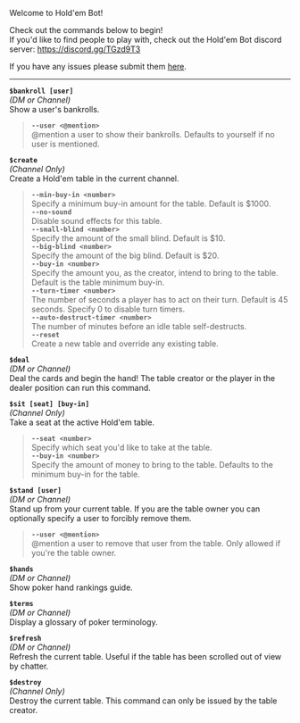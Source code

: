Welcome to Hold'em Bot!

Check out the commands below to begin!  
If you'd like to find people to play with, check out the Hold'em Bot discord server: https://discord.gg/TGzd9T3

If you have any issues please submit them [here](https://github.com/chevtek/holdem-bot/issues).

---------------

**`$bankroll [user]`**  
_(DM or Channel)_  
Show a user's bankrolls.
> **`--user <@mention>`**  
> @mention a user to show their bankrolls. Defaults to yourself if no user is mentioned.

**`$create`**  
_(Channel Only)_  
Create a Hold'em table in the current channel.  
> **`--min-buy-in <number>`**  
> Specify a minimum buy-in amount for the table. Default is $1000.  
> **`--no-sound`**  
> Disable sound effects for this table.  
> **`--small-blind <number>`**  
> Specify the amount of the small blind. Default is $10.  
> **`--big-blind <number>`**  
> Specify the amount of the big blind. Default is $20.  
> **`--buy-in <number>`**  
> Specify the amount you, as the creator, intend to bring to the table. Default is the table minimum buy-in.  
> **`--turn-timer <number>`**  
> The number of seconds a player has to act on their turn. Default is 45 seconds. Specify 0 to disable turn timers.  
> **`--auto-destruct-timer <number>`**  
> The number of minutes before an idle table self-destructs.  
> **`--reset`**  
> Create a new table and override any existing table.  

**`$deal`**  
_(DM or Channel)_  
Deal the cards and begin the hand! The table creator or the player in the dealer position can run this command.

**`$sit [seat] [buy-in]`**  
_(Channel Only)_  
Take a seat at the active Hold'em table.  
> **`--seat <number>`**  
> Specify which seat you'd like to take at the table.  
> **`--buy-in <number>`**  
> Specify the amount of money to bring to the table. Defaults to the minimum buy-in for the table.

**`$stand [user]`**  
_(DM or Channel)_  
Stand up from your current table. If you are the table owner you can optionally specify a user to forcibly remove them.  
> **`--user <@mention>`**  
> @mention a user to remove that user from the table. Only allowed if you're the table owner.

**`$hands`**  
_(DM or Channel)_  
Show poker hand rankings guide.

**`$terms`**  
_(DM or Channel)_  
Display a glossary of poker terminology.

**`$refresh`**  
_(DM or Channel)_  
Refresh the current table. Useful if the table has been scrolled out of view by chatter.

**`$destroy`**  
_(Channel Only)_  
Destroy the current table. This command can only be issued by the table creator.